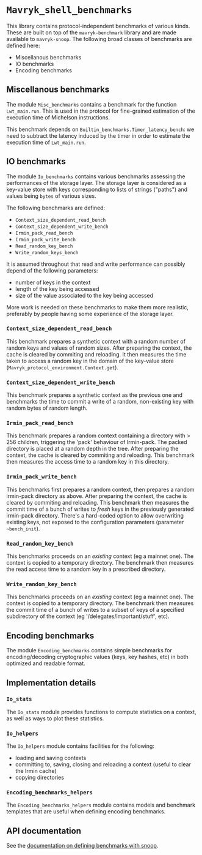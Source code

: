 # `Mavryk_shell_benchmarks`

This library contains protocol-independent benchmarks of various kinds.
These are built on top of the `mavryk-benchmark` library and are made
available to `mavryk-snoop`. The following broad classes of benchmarks
are defined here:

- Miscellanous benchmarks
- IO benchmarks
- Encoding benchmarks

## Miscellanous benchmarks

The module `Misc_benchmarks` contains a benchmark for the function
`Lwt_main.run`. This is used in the protocol for fine-grained estimation of the
execution time of Michelson instructions.

This benchmark depends on `Builtin_benchmarks.Timer_latency_bench`: we need to
subtract the latency induced by the timer in order to estimate the execution
time of `Lwt_main.run`.

## IO benchmarks

The module `Io_benchmarks` contains various benchmarks assessing the
performances of the storage layer. The storage layer is considered as a
key-value store with keys corresponding to lists of strings ("paths") and
values being `bytes` of various sizes.

The following benchmarks are defined:

- `Context_size_dependent_read_bench`
- `Context_size_dependent_write_bench`
- `Irmin_pack_read_bench`
- `Irmin_pack_write_bench`
- `Read_random_key_bench`
- `Write_random_keys_bench`

It is assumed throughout that read and write performance can possibly depend of
the following parameters:
- number of keys in the context
- length of the key being accessed
- size of the value associated to the key being accessed

More work is needed on these benchmarks to make them more realistic, preferably
by people having some experience of the storage layer.

### `Context_size_dependent_read_bench`

This benchmark prepares a synthetic context with a random number of random keys
and values of random sizes.
After preparing the context, the cache is cleared by commiting and
reloading.
It then measures the time taken to access a random key in the
domain of the key-value store (`Mavryk_protocol_environment.Context.get`).

### `Context_size_dependent_write_bench`

This benchmark prepares a synthetic context as the previous one and
benchmarks the time to commit a write of a random, non-existing key
with random bytes of random length.

### `Irmin_pack_read_bench`

This benchmark prepares a random context containing a directory
with > 256 children, triggering the 'pack' behaviour of Irmin-pack.
The packed directory is placed at a random depth in the tree.
After preparing the context, the cache is cleared by commiting and
reloading.
This benchmark then measures the access time to a random key in this directory.

### `Irmin_pack_write_bench`

This benchmarks first prepares a random context, then prepares a
random irmin-pack directory as above.
After preparing the context, the cache is cleared by commiting and
reloading.
This benchmark then measures the commit time of a bunch of writes
to _fresh_ keys in the previously generated irmin-pack directory.
There's a hard-coded option to allow overwriting existing keys,
not exposed to the configuration parameters (parameter `~bench_init`).

### `Read_random_key_bench`

This benchmarks proceeds on an _existing_ context (eg a mainnet one).
The context is copied to a temporary directory.
The benchmark then measures the read access time to a random key in a
prescribed directory.

### `Write_random_key_bench`

This benchmarks proceeds on an _existing_ context (eg a mainnet one). The
context is copied to a temporary directory. The benchmark then measures the
commit time of a bunch of writes to a subset of keys of a specified
subdirectory of the context (eg '/delegates/important/stuff', etc).

## Encoding benchmarks

The module `Encoding_benchmarks` contains simple benchmarks for
encoding/decoding cryptographic values (keys, key hashes, etc) in both
optimized and readable format.

## Implementation details

### `Io_stats`

The `Io_stats` module provides functions to compute statistics on
a context, as well as ways to plot these statistics.

### `Io_helpers`

The `Io_helpers` module contains facilities for the following:
- loading and saving contexts
- committing to, saving, closing and reloading a context (useful to clear the
  Irmin cache)
- copying directories

### `Encoding_benchmarks_helpers`

The `Encoding_benchmarks_helpers` module contains models and benchmark
templates that are useful when defining encoding benchmarks.

## API documentation

See the [documentation on defining benchmarks with snoop](https://tezos.gitlab.io/developer/snoop_arch.html#defining-benchmarks-the-generator-module).
